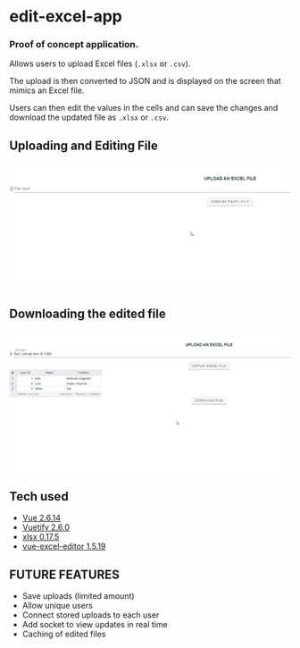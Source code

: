 # edit-excel-app
### __Proof of concept application.__ 

Allows users to upload Excel files (`.xlsx` or `.csv`).

The upload is then converted to JSON and is displayed on the screen that mimics an Excel file.

Users can then edit the values in the cells and can save the changes and download the updated file as `.xlsx` or `.csv`. 


## Uploading and Editing File
![Initial Excel Edit Demo](/src/assets/edit-excel-intro.gif)

## Downloading the edited file
![Initial Excel Download Demo](/src/assets/edit-excel-download-vid.gif)


## Tech used
- [Vue 2.6.14 ](https://v2.vuejs.org/)
- [Vuetify 2.6.0](https://v2.vuetifyjs.com/en/)
- [xlsx 0.17.5](https://www.npmjs.com/package/xlsx)
- [vue-excel-editor 1.5.19](https://www.npmjs.com/package/vue-excel-editor)

## FUTURE FEATURES
- Save uploads (limited amount)
- Allow unique users
- Connect stored uploads to each user
- Add socket to view updates in real time
- Caching of edited files

